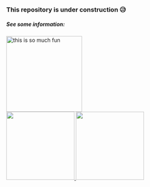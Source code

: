 ### This repository is under construction 😥

##### See some information:


<!--
**erich-queiroz/erich-queiroz** is a ✨ _special_ ✨ repository because its `README.md` (this file) appears on your GitHub profile.

Here are some ideas to get you started:

- 🔭 I’m currently working on ...
- 🌱 I’m currently learning ...
- 👯 I’m looking to collaborate on ...
- 🤔 I’m looking for help with ...
- 💬 Ask me about ...
- 📫 How to reach me: ...
- 😄 Pronouns: ...
- ⚡ Fun fact: ...
-->
<img src="https://source.unsplash.com/random" alt="this is so much fun" style="width:200px; height: 200px;">
<div>
<a href="https://github.com/erich-queiroz">
<img height="180em" src="https://github-readme-stats.vercel.app/api/top-langs/?username=erich-queiroz&layout=compact&langs_count=7&theme=dracula"/>
<img height="180em" src="https://github-readme-stats.vercel.app/api?username=erich-queiroz&show_icons=true&theme=dracula&include_all_commits=true&count_private=true"/>
</div>
